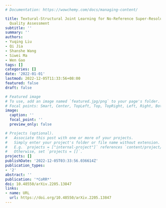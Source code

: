 ```yaml
---
# Documentation: https://wowchemy.com/docs/managing-content/

title: Textural-Structural Joint Learning for No-Reference Super-Resolution Image
  Quality Assessment
subtitle: ''
summary: ''
authors:
- Yuqing Liu
- Qi Jia
- Shanshe Wang
- Siwei Ma
- Wen Gao
tags: []
categories: []
date: '2022-01-01'
lastmod: 2022-12-05T11:33:56+08:00
featured: false
draft: false

# Featured image
# To use, add an image named `featured.jpg/png` to your page's folder.
# Focal points: Smart, Center, TopLeft, Top, TopRight, Left, Right, BottomLeft, Bottom, BottomRight.
image:
  caption: ''
  focal_point: ''
  preview_only: false

# Projects (optional).
#   Associate this post with one or more of your projects.
#   Simply enter your project's folder or file name without extension.
#   E.g. `projects = ["internal-project"]` references `content/project/deep-learning/index.md`.
#   Otherwise, set `projects = []`.
projects: []
publishDate: '2022-12-05T03:33:56.036614Z'
publication_types:
- '2'
abstract: ''
publication: '*CoRR*'
doi: 10.48550/arXiv.2205.13847
links:
- name: URL
  url: https://doi.org/10.48550/arXiv.2205.13847
---
```

